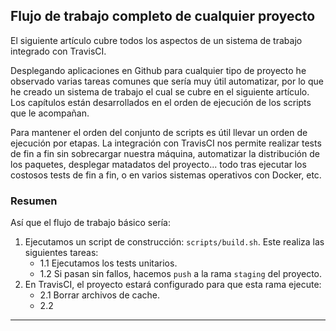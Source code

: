 ## Flujo de trabajo completo de cualquier proyecto
El siguiente artículo cubre todos los aspectos de un sistema de trabajo integrado con TravisCI.

Desplegando aplicaciones en Github para cualquier tipo de proyecto he observado varias tareas comunes que sería muy útil automatizar, por lo que he creado un sistema de trabajo el cual se cubre en el siguiente artículo. Los capítulos están desarrollados en el orden de ejecución de los scripts que le acompañan.

Para mantener el orden del conjunto de scripts es útil llevar un orden de ejecución por etapas. La integración con TravisCI nos permite realizar tests de fin a fin sin sobrecargar nuestra máquina, automatizar la distribución de los paquetes, desplegar matadatos del proyecto... todo tras ejecutar los costosos tests de fin a fin, o en varios sistemas operativos con Docker, etc.

### Resumen
Así que el flujo de trabajo básico sería:
1. Ejecutamos un script de construcción: `scripts/build.sh`. Este realiza las siguientes tareas:
    - 1.1 Ejecutamos los tests unitarios.
    - 1.2 Si pasan sin fallos, hacemos `push` a la rama `staging` del proyecto.
2. En TravisCI, el proyecto estará configurado para que esta rama ejecute:
    - 2.1 Borrar archivos de cache.
    - 2.2 
_________________________________________________



